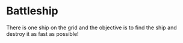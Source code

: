 # Battleship
There is one ship on the grid and the objective is to find the ship and destroy it as fast as possible!
